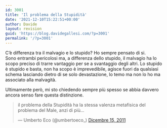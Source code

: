 ```yaml
---
id: 3001
title: 'Il problema della Stupidità'
date: '2021-12-10T15:22:51+00:00'
author: Davide
layout: revision
guid: 'https://blog.davidegallesi.com/?p=3001'
permalink: '/?p=3001'
---
```


C’è differenza tra il malvagio e lo stupido? Ho sempre pensato di si.  
Sono entrambi pericolosi ma, a differenza dello stupido, il malvagio ha lo scopo preciso di trarre vantaggio per se a svantaggio degli altri. Lo stupido è stupido e basta, non ha scopo è imprevedibile, agisce fuori da qualsiasi schema lasciando dietro di se solo devastazione, lo temo ma non lo ho ma associato alla malvagità.

Ultimamente però, mi sto chiedendo sempre più spesso se abbia davvero ancora senso fare questa distinzione.

> il problema della Stupidità ha la stessa valenza metafisica del problema del Male, anzi di più…
> 
> — Umberto Eco (@umbertoeco\_) [Dicembre 15, 2011](https://twitter.com/umbertoeco_/status/147441943515901952)